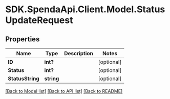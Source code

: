 # SDK.SpendaApi.Client.Model.StatusUpdateRequest
## Properties

Name | Type | Description | Notes
------------ | ------------- | ------------- | -------------
**ID** | **int?** |  | [optional] 
**Status** | **int?** |  | [optional] 
**StatusString** | **string** |  | [optional] 

[[Back to Model list]](../README.md#documentation-for-models) [[Back to API list]](../README.md#documentation-for-api-endpoints) [[Back to README]](../README.md)

